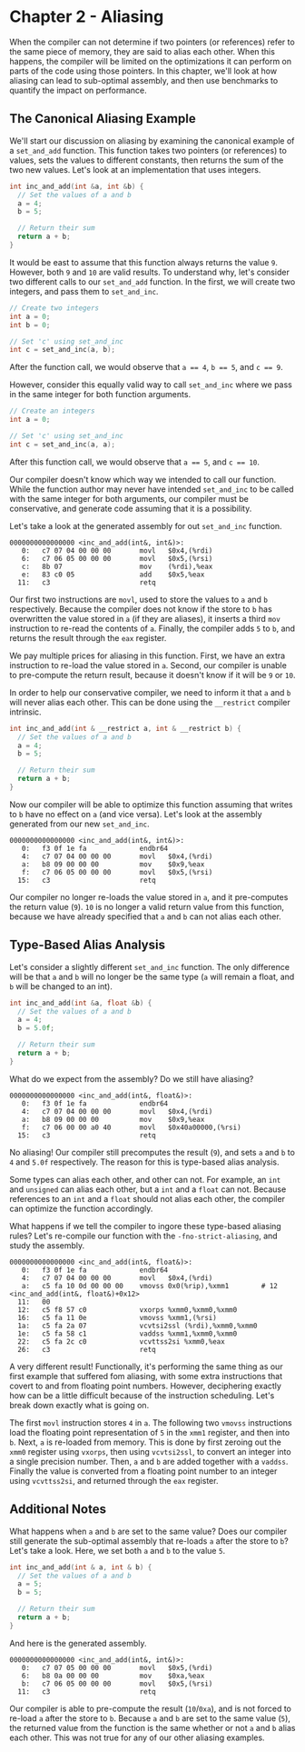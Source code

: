 # Chapter 2 - Aliasing

When the compiler can not determine if two pointers (or references) refer to the same piece of memory, they are said to alias each other. When this happens, the compiler will be limited on the optimizations it can perform on parts of the code using those pointers. In this chapter, we'll look at how aliasing can lead to sub-optimal assembly, and then use benchmarks to quantify the impact on performance.

## The Canonical Aliasing Example

We'll start our discussion on aliasing by examining the canonical example of a `set_and_add` function. This function takes two pointers (or references) to values, sets the values to different constants, then returns the sum of the two new values. Let's look at an implementation that uses integers.

```cpp
int inc_and_add(int &a, int &b) {
  // Set the values of a and b
  a = 4;
  b = 5;

  // Return their sum
  return a + b;
}
```

It would be east to assume that this function always returns the value `9`. However, both `9` and `10` are valid results. To understand why, let's consider two different calls to our `set_and_add` function. In the first, we will create two integers, and pass them to `set_and_inc`.

```cpp
// Create two integers
int a = 0;
int b = 0;

// Set 'c' using set_and_inc
int c = set_and_inc(a, b);
```

After the function call, we would observe that `a == 4`, `b == 5`, and `c == 9`.

However, consider this equally valid way to call `set_and_inc` where we pass in the same integer for both function arguments.

```cpp
// Create an integers
int a = 0;

// Set 'c' using set_and_inc
int c = set_and_inc(a, a);
```

After this function call, we would observe that `a == 5`, and `c == 10`.

Our compiler doesn't know which way we intended to call our function. While the function author may never have intended `set_and_inc` to be called with the same integer for both arguments, our compiler must be conservative, and generate code assuming that it is a possibility.

Let's take a look at the generated assembly for out `set_and_inc` function.

```assembly
0000000000000000 <inc_and_add(int&, int&)>:
   0:	c7 07 04 00 00 00    	movl   $0x4,(%rdi)
   6:	c7 06 05 00 00 00    	movl   $0x5,(%rsi)
   c:	8b 07                	mov    (%rdi),%eax
   e:	83 c0 05             	add    $0x5,%eax
  11:	c3                   	retq   
```

Our first two instructions are `movl`, used to store the values to `a` and `b` respectively. Because the compiler does not know if the store to `b` has overwritten the value stored in `a` (if they are aliases), it inserts a third `mov` instruction to re-read the contents of `a`. Finally, the compiler adds `5` to `b`, and returns the result through the `eax` register.

We pay multiple prices for aliasing in this function. First, we have an extra instruction to re-load the value stored in `a`. Second, our compiler is unable to pre-compute the return result, because it doesn't know if it will be `9` or `10`.

In order to help our conservative compiler, we need to inform it that `a` and `b` will never alias each other. This can be done using the `__restrict` compiler intrinsic.

```cpp
int inc_and_add(int & __restrict a, int & __restrict b) {
  // Set the values of a and b
  a = 4;
  b = 5;

  // Return their sum
  return a + b;
}
```

Now our compiler will be able to optimize this function assuming that writes to `b` have no effect on `a` (and vice versa). Let's look at the assembly generated from our new `set_and_inc`.

```assembly
0000000000000000 <inc_and_add(int&, int&)>:
   0:	f3 0f 1e fa          	endbr64 
   4:	c7 07 04 00 00 00    	movl   $0x4,(%rdi)
   a:	b8 09 00 00 00       	mov    $0x9,%eax
   f:	c7 06 05 00 00 00    	movl   $0x5,(%rsi)
  15:	c3                   	retq   
```

Our compiler no longer re-loads the value stored in `a`, and it pre-computes the return value (`9`). `10` is no longer a valid return value from this function, because we have already specified that `a` and `b` can not alias each other.

## Type-Based Alias Analysis

Let's consider a slightly different `set_and_inc` function. The only difference will be that `a` and `b` will no longer be the same type (`a` will remain a float, and `b` will be changed to an int).

```cpp
int inc_and_add(int &a, float &b) {
  // Set the values of a and b
  a = 4;
  b = 5.0f;

  // Return their sum
  return a + b;
}
```

What do we expect from the assembly? Do we still have aliasing?

```assembly
0000000000000000 <inc_and_add(int&, float&)>:
   0:	f3 0f 1e fa          	endbr64 
   4:	c7 07 04 00 00 00    	movl   $0x4,(%rdi)
   a:	b8 09 00 00 00       	mov    $0x9,%eax
   f:	c7 06 00 00 a0 40    	movl   $0x40a00000,(%rsi)
  15:	c3                   	retq   
```

No aliasing! Our compiler still precomputes the result (`9`), and sets `a` and `b` to `4` and `5.0f` respectively. The reason for this is type-based alias analysis.

Some types can alias each other, and other can not. For example, an `int` and `unsigned` can alias each other, but a `int` and a `float` can not. Because references to an `int` and a `float` should not alias each other, the compiler can optimize the function accordingly.

What happens if we tell the compiler to ingore these type-based aliasing rules? Let's re-compile our function with the `-fno-strict-aliasing`, and study the assembly.

```assembly
0000000000000000 <inc_and_add(int&, float&)>:
   0:	f3 0f 1e fa          	endbr64 
   4:	c7 07 04 00 00 00    	movl   $0x4,(%rdi)
   a:	c5 fa 10 0d 00 00 00 	vmovss 0x0(%rip),%xmm1        # 12 <inc_and_add(int&, float&)+0x12>
  11:	00 
  12:	c5 f8 57 c0          	vxorps %xmm0,%xmm0,%xmm0
  16:	c5 fa 11 0e          	vmovss %xmm1,(%rsi)
  1a:	c5 fa 2a 07          	vcvtsi2ssl (%rdi),%xmm0,%xmm0
  1e:	c5 fa 58 c1          	vaddss %xmm1,%xmm0,%xmm0
  22:	c5 fa 2c c0          	vcvttss2si %xmm0,%eax
  26:	c3                   	retq   
```

A very different result! Functionally, it's performing the same thing as our first example that suffered fom aliasing, with some extra instructions that covert to and from floating point numbers. However, deciphering exactly how can be a little difficult because of the instruction scheduling. Let's break down exactly what is going on.

The first `movl` instruction stores `4` in `a`. The following two `vmovss` instructions load the floating point representation of `5` in the `xmm1` register, and then into `b`. Next, `a` is re-loaded from memory. This is done by first zeroing out the `xmm0` register using `vxorps`, then using `vcvtsi2ssl`, to convert an integer into a single precision number. Then, `a` and `b` are added together with a `vaddss`. Finally the value is converted from a floating point number to an integer using `vcvttss2si`, and returned through the `eax` register.

## Additional Notes

What happens when `a` and `b` are set to the same value? Does our compiler still generate the sub-optimal assembly that re-loads `a` after the store to `b`? Let's take a look. Here, we set both `a` and `b` to the value `5`.

```cpp
int inc_and_add(int & a, int & b) {
  // Set the values of a and b
  a = 5;
  b = 5;

  // Return their sum
  return a + b;
}
```

And here is the generated assembly.

```assembly
0000000000000000 <inc_and_add(int&, int&)>:
   0:	c7 07 05 00 00 00    	movl   $0x5,(%rdi)
   6:	b8 0a 00 00 00       	mov    $0xa,%eax
   b:	c7 06 05 00 00 00    	movl   $0x5,(%rsi)
  11:	c3                   	retq   
```

Our compiler is able to pre-compute the result (`10`/`0xa`), and is not forced to re-load `a` after the store to `b`. Because `a` and `b` are set to the same value (`5`), the returned value from the function is the same whether or not `a` and `b` alias each other. This was not true for any of our other aliasing examples.


